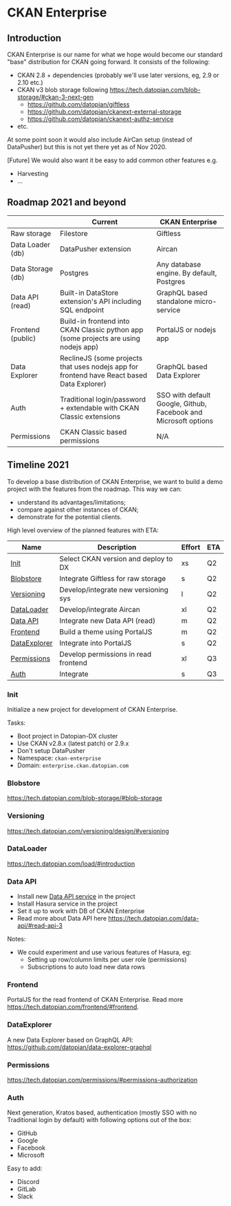 # CKAN Enterprise

## Introduction

CKAN Enterprise is our name for what we hope would become our standard "base" distribution for CKAN going forward. It consists of the following:

* CKAN 2.8 + dependencies (probably we'll use later versions, eg, 2.9 or 2.10 etc.)
* CKAN v3 blob storage following https://tech.datopian.com/blob-storage/#ckan-3-next-gen
  * https://github.com/datopian/giftless
  * https://github.com/datopian/ckanext-external-storage
  * https://github.com/datopian/ckanext-authz-service
* etc.

At some point soon it would also include AirCan setup (instead of DataPusher) but this is not yet there yet as of Nov 2020.

[Future] We would also want it be easy to add common other features e.g.

* Harvesting
* ...

## Roadmap 2021 and beyond

|                   | Current                                                                                    | CKAN Enterprise                                                 |
|-------------------|--------------------------------------------------------------------------------------------|-----------------------------------------------------------------|
| Raw storage       | Filestore                                                                                  | Giftless                                                        |
| Data Loader (db)  | DataPusher extension                                                                       | Aircan                                                          |
| Data Storage (db) | Postgres                                                                                   | Any database engine. By default, Postgres                       |
| Data API (read)   | Built-in DataStore extension's API including SQL endpoint                                  | GraphQL based standalone micro-service                          |
| Frontend (public) | Build-in frontend into CKAN Classic python app (some projects are using nodejs app)        | PortalJS or nodejs app                                          |
| Data Explorer     | ReclineJS (some projects that uses nodejs app for frontend have React based Data Explorer) | GraphQL based Data Explorer                                     |
| Auth              | Traditional login/password + extendable with CKAN Classic extensions                       | SSO with default Google, Github, Facebook and Microsoft options |
| Permissions       | CKAN Classic based permissions                                                             | N/A                                                             |

## Timeline 2021

To develop a base distribution of CKAN Enterprise, we want to build a demo project with the features from the roadmap. This way we can:

* understand its advantages/limitations;
* compare against other instances of CKAN;
* demonstrate for the potential clients.

High level overview of the planned features with ETA:

| Name                          | Description                          | Effort | ETA |
| ----------------------------- | ------------------------------------ | ------ | --- |
| [Init](#Init)                 | Select CKAN version and deploy to DX | xs     | Q2  |
| [Blobstore](#Blobstore)       | Integrate Giftless for raw storage   | s      | Q2  |
| [Versioning](#Versioning)     | Develop/integrate new versioning sys | l      | Q2  |
| [DataLoader](#DataLoader)     | Develop/integrate Aircan             | xl     | Q2  |
| [Data API](#Data-API)         | Integrate new Data API (read)        | m      | Q2  |
| [Frontend](#Frontend)         | Build a theme using PortalJS         | m      | Q2  |
| [DataExplorer](#DataExplorer) | Integrate into PortalJS              | s      | Q2  |
| [Permissions](#Permissions)   | Develop permissions in read frontend | xl     | Q3  |
| [Auth](#Auth)                 | Integrate                            | s      | Q3  |

### Init

Initialize a new project for development of CKAN Enterprise.

Tasks:

* Boot project in Datopian-DX cluster
* Use CKAN v2.8.x (latest patch) or 2.9.x
* Don't setup DataPusher
* Namespace: `ckan-enterprise`
* Domain: `enterprise.ckan.datopian.com`

### Blobstore

https://tech.datopian.com/blob-storage/#blob-storage

### Versioning

https://tech.datopian.com/versioning/design/#versioning

### DataLoader

https://tech.datopian.com/load/#introduction

### Data API

* Install new [Data API service](https://github.com/datopian/data-api) in the project
* Install Hasura service in the project
* Set it up to work with DB of CKAN Enterprise
* Read more about Data API here https://tech.datopian.com/data-api/#read-api-3

Notes:

* We could experiment and use various features of Hasura, eg:
  * Setting up row/column limits per user role (permissions)
  * Subscriptions to auto load new data rows

### Frontend

PortalJS for the read frontend of CKAN Enterprise. Read more https://tech.datopian.com/frontend/#frontend.

### DataExplorer

A new Data Explorer based on GraphQL API: https://github.com/datopian/data-explorer-graphql

### Permissions

https://tech.datopian.com/permissions/#permissions-authorization

### Auth

Next generation, Kratos based, authentication (mostly SSO with no Traditional login by default) with following options out of the box:

* GitHub
* Google
* Facebook
* Microsoft

Easy to add:

* Discord
* GitLab
* Slack
